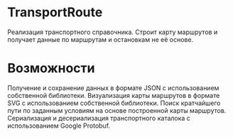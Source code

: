 # TransportRoute
Реализация транспортного справочника. Строит карту маршрутов и получает данные по маршрутам и остановкам не её основе.
# Возможности
Получение и сохранение данных в формате JSON с использованием собственной библиотеки.
Визуализация карты маршрутов в формате SVG с использованием собственной библиотеки.
Поиск кратчайшего пути по заданным условиям на основе построенной карты маршрутов.
Сериализация и десериализация транспортного каталока с использованием Google Protobuf.
